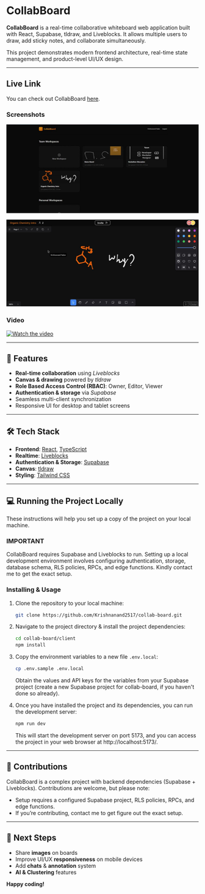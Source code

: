 # CollabBoard

**CollabBoard** is a real-time collaborative whiteboard web application built with React, Supabase, tldraw, and Liveblocks. It allows multiple users to draw, add sticky notes, and collaborate simultaneously.

This project demonstrates modern frontend architecture, real-time state management, and product-level UI/UX design.

---

## Live Link

You can check out CollabBoard [here](https://collab-board-app-one.vercel.app/).

### Screenshots

![](../ReadmeImgs/collab-1.jpg)

![](../ReadmeImgs/collab-2.jpg)

### Video

[![Watch the video](https://img.youtube.com/vi/TFns7vs7eS4/0.jpg)](https://youtu.be/TFns7vs7eS4)

---

## 🌟 Features

- **Real-time collaboration** using _Liveblocks_
- **Canvas & drawing** powered by _tldraw_
- **Role Based Access Control (RBAC)**: Owner, Editor, Viewer
- **Authentication & storage** via _Supabase_
- Seamless multi-client synchronization
- Responsive UI for desktop and tablet screens

---

## 🛠️ Tech Stack

- **Frontend**: [React](https://react.dev/), [TypeScript](https://www.typescriptlang.org/)
- **Realtime**: [Liveblocks](https://liveblocks.io/)
- **Authentication & Storage**: [Supabase](https://supabase.com/)
- **Canvas**: [tldraw](https://tldraw.dev/)
- **Styling**: [Tailwind CSS](https://tailwindcss.com/)

---

## 💻 Running the Project Locally

These instructions will help you set up a copy of the project on your local machine.

### IMPORTANT

CollabBoard requires Supabase and Liveblocks to run. Setting up a local development environment involves configuring authentication, storage, database schema, RLS policies, RPCs, and edge functions. Kindly contact me to get the exact setup.

### Installing & Usage

1. Clone the repository to your local machine:

   ```bash
   git clone https://github.com/Krishnanand2517/collab-board.git
   ```

1. Navigate to the project directory & install the project dependencies:

   ```bash
   cd collab-board/client
   npm install
   ```

1. Copy the environment variables to a new file `.env.local`:

   ```bash
   cp .env.sample .env.local
   ```

   Obtain the values and API keys for the variables from your Supabase project (create a new Supabase project for collab-board, if you haven't done so already).

1. Once you have installed the project and its dependencies, you can run the development server:

   ```bash
   npm run dev
   ```

   This will start the development server on port 5173, and you can access the project in your web browser at http://localhost:5173/.

---

## 🤝 Contributions

CollabBoard is a complex project with backend dependencies (Supabase + Liveblocks). Contributions are welcome, but please note:

- Setup requires a configured Supabase project, RLS policies, RPCs, and edge functions.
- If you’re contributing, contact me to get figure out the exact setup.

---

## 🚀 Next Steps

- Share **images** on boards
- Improve UI/UX **responsiveness** on mobile devices
- Add **chats** & **annotation** system
- **AI & Clustering** features

**Happy coding!**
